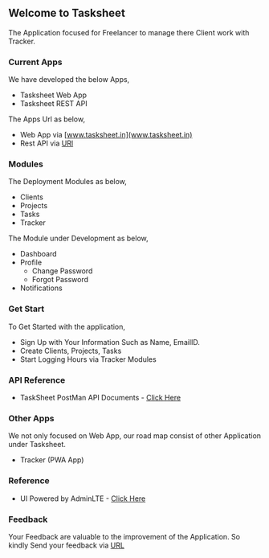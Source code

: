 ## Welcome to Tasksheet

The Application focused for Freelancer to manage there Client work with Tracker.

### Current Apps

We have developed the below Apps,

- Tasksheet Web App
- Tasksheet REST API

The Apps Url as below,

- Web App via [www.tasksheet.in](www.tasksheet.in)
- Rest API via [URl](https://tasksheetapi.azurewebsites.net)

### Modules

The Deployment Modules as below,

- Clients
- Projects
- Tasks
- Tracker

The Module under Development as below,

- Dashboard
- Profile
  - Change Password
  - Forgot Password
- Notifications

### Get Start

To Get Started with the application,

- Sign Up with Your Information Such as Name, EmailID.
- Create Clients, Projects, Tasks
- Start Logging Hours via Tracker Modules

### API Reference

- TaskSheet PostMan API Documents - [Click Here](https://documenter.getpostman.com/view/1589172/TzXzDcSp)

### Other Apps

We not only focused on Web App, our road map consist of other Application under Tasksheet.

- Tracker (PWA App)

### Reference

- UI Powered by AdminLTE - [Click Here](https://adminlte.io/themes/dev/AdminLTE/)

### Feedback

Your Feedback are valuable to the improvement of the Application. So kindly Send your feedback via [URL](https://forms.office.com/r/hB8pRmPpju)
